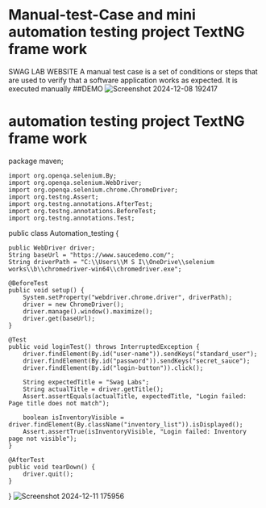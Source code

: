 # Manual-test-Case and mini automation testing project TextNG frame work

SWAG LAB WEBSITE 
A manual test case is a set of conditions or steps that are used to verify that a software application works as expected. It is executed manually
##DEMO
![Screenshot 2024-12-08 192417](https://github.com/user-attachments/assets/c7e7c71f-45d4-4719-94b7-b565e9058891)
# automation testing project TextNG frame work

package maven;

    import org.openqa.selenium.By;
    import org.openqa.selenium.WebDriver;
    import org.openqa.selenium.chrome.ChromeDriver;
    import org.testng.Assert;
    import org.testng.annotations.AfterTest;
    import org.testng.annotations.BeforeTest;
    import org.testng.annotations.Test;


public class Automation_testing {

    public WebDriver driver;
    String baseUrl = "https://www.saucedemo.com/";
    String driverPath = "C:\\Users\\M S I\\OneDrive\\selenium works\\b\\chromedriver-win64\\chromedriver.exe";

    @BeforeTest
    public void setup() {
        System.setProperty("webdriver.chrome.driver", driverPath);
        driver = new ChromeDriver();
        driver.manage().window().maximize();
        driver.get(baseUrl);
    }

    @Test
    public void loginTest() throws InterruptedException {
        driver.findElement(By.id("user-name")).sendKeys("standard_user");
        driver.findElement(By.id("password")).sendKeys("secret_sauce");
        driver.findElement(By.id("login-button")).click();

        String expectedTitle = "Swag Labs";
        String actualTitle = driver.getTitle();
        Assert.assertEquals(actualTitle, expectedTitle, "Login failed: Page title does not match");

        boolean isInventoryVisible = driver.findElement(By.className("inventory_list")).isDisplayed();
        Assert.assertTrue(isInventoryVisible, "Login failed: Inventory page not visible");
    }

    @AfterTest
    public void tearDown() {
        driver.quit();
    }
}
![Screenshot 2024-12-11 175956](https://github.com/user-attachments/assets/2a9e605c-6732-4598-a97d-384c4cef1df3)

